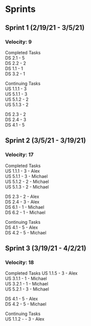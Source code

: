 # Sprints

## Sprint 1 (2/19/21 - 3/5/21)
### Velocity: 9
  
Completed Tasks  
DS 2.1 - 5  
DS 2.2 - 2  
DS 1.1 - 1  
DS 3.2 - 1  
  
Continuing Tasks  
US 1.1.1 - 3  
US 5.1.1 - 3  
US 5.1.2 - 2  
US 5.1.3 - 2  
  
DS 2.3 - 2  
DS 2.4 - 3  
DS 4.1 - 5  

## Sprint 2 (3/5/21 - 3/19/21)
### Velocity: 17

Completed Tasks  
US 1.1.1 - 3 - Alex  
US 5.1.1 - 3 - Michael  
US 5.1.2 - 2 - Michael  
US 5.1.3 - 2 - Michael  

DS 2.3 - 2 - Alex  
DS 2.4 - 3 - Alex  
DS 6.1 - 1 - Michael  
DS 6.2 - 1 - Michael  

Continuing Tasks  
DS 4.1 - 5 - Alex  
DS 4.2 - 5 - Michael  

## Sprint 3 (3/19/21 - 4/2/21)
### Velocity: 18
Completed Tasks
US 1.1.5 - 3 - Alex  
US 3.1.1 - 1 - Michael  
US 3.2.1 - 1 - Michael  
US 5.2.1 - 3 - Michael  

DS 4.1 - 5 - Alex  
DS 4.2 - 5 - Michael  

Continuing Tasks  
US 1.1.2 - - 3 - Alex  
